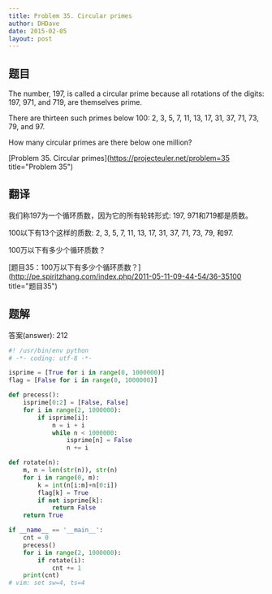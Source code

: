 ```yaml
---
title: Problem 35. Circular primes
author: DHDave
date: 2015-02-05
layout: post
---
```


## 题目

The number, 197, is called a circular prime because all rotations of the digits: 197, 971, and 719, are themselves prime.

There are thirteen such primes below 100: 2, 3, 5, 7, 11, 13, 17, 31, 37, 71, 73, 79, and 97.

How many circular primes are there below one million?
<!--more-->
[Problem 35. Circular primes](https://projecteuler.net/problem=35 title="Problem 35")

## 翻译

我们称197为一个循环质数，因为它的所有轮转形式: 197, 971和719都是质数。

100以下有13个这样的质数: 2, 3, 5, 7, 11, 13, 17, 31, 37, 71, 73, 79, 和97.

100万以下有多少个循环质数？

[题目35：100万以下有多少个循环质数？](http://pe.spiritzhang.com/index.php/2011-05-11-09-44-54/36-35100 title="题目35")

## 题解

答案(answer): 212

```python
#! /usr/bin/env python
# -*- coding: utf-8 -*-

isprime = [True for i in range(0, 1000000)]
flag = [False for i in range(0, 1000000)]

def precess():
    isprime[0:2] = [False, False]
    for i in range(2, 1000000):
        if isprime[i]:
            n = i + i
            while n < 1000000:
                isprime[n] = False
                n += i

def rotate(n):
    m, n = len(str(n)), str(n)
    for i in range(0, m):
        k = int(n[i:m]+n[0:i])
        flag[k] = True
        if not isprime[k]:
            return False
    return True

if __name__ == '__main__':
    cnt = 0
    precess()
    for i in range(2, 1000000):
        if rotate(i):
            cnt += 1
    print(cnt)
# vim: set sw=4, ts=4
```
